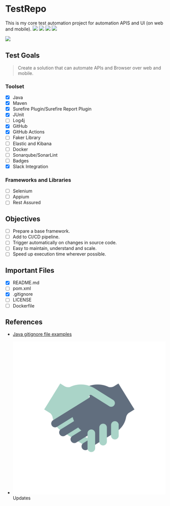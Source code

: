 # TestRepo

This is my core test automation project for automation APIS and UI (on web and mobile).
![](https://img.shields.io/github/issues/ravs788/TestRepo)
![](https://img.shields.io/github/forks/ravs788/TestRepo)
![](https://img.shields.io/github/stars/ravs788/TestRepo)
![](https://img.shields.io/github/license/ravs788/TestRepo)

![](https://img.shields.io/github/actions/workflow/status/ravs788/TestRepo/Java%20CI%20with%20Maven?style=plastic&logo=Github&label=build-status
)

## Test Goals

> Create a solution that can automate APIs and Browser over web and mobile.

### Toolset

- [x] Java
- [x] Maven
- [x] Surefire Plugin/Surefire Report Plugin
- [x] JUnit
- [ ] Log4j
- [x] GitHub
- [x] GitHub Actions
- [ ] Faker Library
- [ ] Elastic and Kibana
- [ ] Docker
- [ ] Sonarqube/SonarLint
- [ ] Badges
- [x] Slack Integration

### Frameworks and Libraries

- [ ] Selenium
- [ ] Appium
- [ ] Rest Assured

## Objectives

- [ ] Prepare a base framework.
- [ ] Add to CI/CD pipeline.
- [ ] Trigger automatically on changes in source code.
- [ ] Easy to maintain, understand and scale.
- [ ] Speed up execution time wherever possible.

## Important Files

- [x] README.md
- [ ] pom.xml
- [x] .gitignore
- [ ] LICENSE
- [ ] Dockerfile

## References

- [Java gitignore file examples](https://github.com/github/gitignore/blob/main/Java.gitignore)

- ![collaboration](/images/5893.jpg)
  Updates
